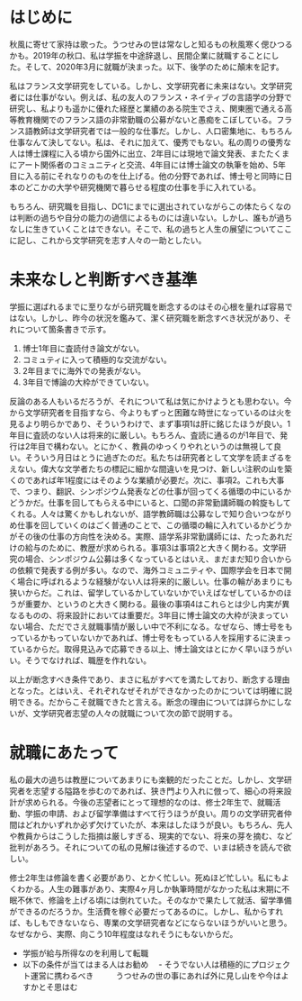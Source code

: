 # はじめに

秋風に寄せて家持は歌った。うつせみの世は常なしと知るもの秋風寒く偲ひつるかも。2019年の秋口、私は学振を中途辞退し、民間企業に就職することにした。そして、2020年3月に就職が決まった。以下、後学のために顛末を記す。

私はフランス文学研究をしている。しかし、文学研究者に未来はない。文学研究者には仕事がない。例えば、私の友人のフランス・ネイティブの言語学の分野で研究し、私よりも遥かに優れた経歴と業績のある院生でさえ、関東圏で通える高等教育機関でのフランス語の非常勤職の公募がないと愚痴をこぼしている。フランス語教師は文学研究者では一般的な仕事だ。しかし、人口密集地に、もちろん仕事なんて決してない。私は、それに加えて、優秀でもない。私の周りの優秀な人は博士課程に入る頃から国外に出立、2年目には現地で論文発表、またたくまにアート関係者のコミュニティと交流、4年目には博士論文の執筆を始め、5年目に入る前にそれなりのものを仕上げる。他の分野であれば、博士号と同時に日本のどこかの大学や研究機関で暮らせる程度の仕事を手に入れている。

もちろん、研究職を目指し、DC1にまでに選出されていながらこの体たらくなのは判断の過ちや自分の能力の過信によるものには違いない。しかし、誰もが過ちなしに生きていくことはできない。そこで、私の過ちと人生の展望についてここに記し、これから文学研究を志す人々の一助としたい。

# 未来なしと判断すべき基準

学振に選ばれるまでに至りながら研究職を断念するのはその心根を量れば容易ではない。しかし、昨今の状況を鑑みて、潔く研究職を断念すべき状況があり、それについて箇条書きで示す。

1. 博士1年目に査読付き論文がない。
2. コミュティに入って積極的な交流がない。
3. 2年目までに海外での発表がない。
4. 3年目で博論の大枠ができていない。

反論のある人もいるだろうが、それについて私は気にかけようとも思わない。今から文学研究者を目指すなら、今よりもずっと困難な時世になっているのは火を見るより明らかであり、そういうわけで、まず事項1は肝に銘じたほうが良い。1年目に査読のない人は将来的に厳しい。もちろん、査読に通るのが1年目で、発行は2年目で構わない。とにかく、教員のゆっくりやれというのは無視して良い。そういう月日はとうに過ぎたのだ。私たちは研究者として文学を読まざるをえない。偉大な文学者たちの標記に細かな間違いを見つけ、新しい注釈の山を築くのであれば年1程度にはそのような業績が必要だ。次に、事項2。これも大事で、つまり、翻訳、シンポジウム発表などの仕事が回ってくる循環の中にいるかどうかだ。仕事を回してもらえる中にいると、口聞の非常勤講師職の斡旋もしてくれる。人々は驚くかもしれないが、語学教師職は公募なしで知り合いつながりめ仕事を回していくのはごく普通のことで、この循環の輪に入れているかどうかがその後の仕事の方向性を決める。実際、語学系非常勤講師には、たったあれだけの給与のために、教歴が求められる。事項3は事項2と大きく関わる。文学研究の場合、シンポジウム公募は多くなっているとはいえ、まだまだ知り合いからの依頼で発表する例が多い。なので、海外コミュニティや、国際学会を日本で開く場合に呼ばれるような経験がない人は将来的に厳しい。仕事の輪があまりにも狭いからだ。これは、留学しているかしていないかでいえばなぜしているかのほうが重要か、というのと大きく関わる。最後の事項4はこれらとは少し内実が異なるものの、将来設計においては重要だ。3年目に博士論文の大枠が決まっていない場合、ただでさえ就職事情が厳しい中で不利になる。なぜなら、博士号をもっているかもっていないかであれば、博士号をもっている人を採用するに決まっているからだ。取得見込みで応募できる以上、博士論文はとにかく早いほうがいい。そうでなければ、職歴を作れない。

以上が断念すべき条件であり、まさに私がすべてを満たしており、断念する理由となった。とはいえ、それぞれなぜそれができなかったのかについては明確に説明できる。だからこそ就職できたと言える。断念の理由については詳らかにしないが、文学研究者志望の人々の就職について次の節で説明する。

# 就職にあたって

私の最大の過ちは教歴についてあまりにも楽観的だったことだ。しかし、文学研究者を志望する隘路を歩むのであれば、狭き門より入れに倣って、細心の将来設計が求められる。今後の志望者にとって理想的なのは、修士2年生で、就職活動、学振の申請、および留学準備はすべて行うほうが良い。周りの文学研究者仲間はどれかいずれか必ず欠けていたが、本来はしたほうが良い。もちろん、先人や教員からはこうした指摘は厳しすぎる、現実的でない、将来の芽を摘む、など批判があろう。それについての私の見解は後述するので、いまは続きを読んで欲しい。

修士2年生は修論を書く必要があり、とかく忙しい。死ぬほど忙しい。私にもよくわかる。人生の難事があり、実際4ヶ月しか執筆時間がなかった私は末期に不眠不休で、修論を上げる頃には倒れていた。そのなかで果たして就活、留学準備ができるのだろうか。生活費を稼ぐ必要だってあるのに。しかし、私からすれば、もしもできないなら、専業の文学研究者などにならないほうがいいと思う。なぜなから、実際、向こう10年程度はなれそうにもないからだ。

- 学振が給与所得なのを利用して転職
- 以下の条件が当てはまる人はお勧め
　- そうでない人は積極的にプロジェクト運営に携わるべき
　
　
うつせみの世の事にあれば外に見し山をや今はよすかとそ思はむ